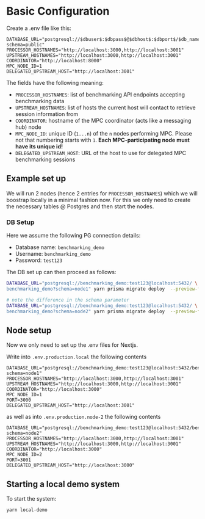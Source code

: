 # Basic Configuration

Create a .env file like this:

```
DATABASE_URL="postgresql://$dbuser$:$dbpass$@$dbhost$:$dbport$/$db_name$?schema=public"
PROCESSOR_HOSTNAMES="http://localhost:3000,http://localhost:3001"
UPSTREAM_HOSTNAMES="http://localhost:3000,http://localhost:3001"
COORDINATOR="http://localhost:8000"
MPC_NODE_ID=1
DELEGATED_UPSTREAM_HOST="http://localhost:3001"
```

The fields have the following meaning:

- `PROCESSOR_HOSTNAMES`: list of benchmarking API endpoints accepting benchmarking data
- `UPSTREAM_HOSTNAMES`: list of hosts the current host will contact to retrieve session information from
- `COORDINATOR`: hostname of the MPC coordinator (acts like a messaging hub) node
- `MPC_NODE_ID`: unique ID (`1...n`) of the `n` nodes performing MPC. Please not that numbering starts with `1`. **Each MPC-participating node must have its unique id!**
- `DELEGATED_UPSTREAM_HOST`: URL of the host to use for delegated MPC benchmarking sessions

## Example set up

We will run 2 nodes (hence 2 entries for `PROCESSOR_HOSTNAMES`) which we will boostrap locally in a minimal fashion now. For this we only need to create the necessary tables @ Postgres and then start the nodes.

### DB Setup

Here we assume the following PG connection details:

- Database name: `benchmarking_demo`
- Username: `benchmarking_demo`
- Password: `test123`

The DB set up can then proceed as follows:

```sh
DATABASE_URL="postgresql://benchmarking_demo:test123@localhost:5432/ \
benchmarking_demo?schema=node1" yarn prisma migrate deploy  --preview-feature

# note the difference in the schema parameter
DATABASE_URL="postgresql://benchmarking_demo:test123@localhost:5432/ \
benchmarking_demo?schema=node2" yarn prisma migrate deploy  --preview-feature
```

## Node setup

Now we only need to set up the .env files for Nextjs.

Write into `.env.production.local` the following contents

```
DATABASE_URL="postgresql://benchmarking_demo:test123@localhost:5432/benchmarking_demo?schema=node1"
PROCESSOR_HOSTNAMES="http://localhost:3000,http://localhost:3001"
UPSTREAM_HOSTNAMES="http://localhost:3000,http://localhost:3001"
COORDINATOR="http://localhost:3000"
MPC_NODE_ID=1
PORT=3000
DELEGATED_UPSTREAM_HOST="http://localhost:3001"
```

as well as into `.env.production.node-2` the following contents

```
DATABASE_URL="postgresql://benchmarking_demo:test123@localhost:5432/benchmarking_demo?schema=node2"
PROCESSOR_HOSTNAMES="http://localhost:3000,http://localhost:3001"
UPSTREAM_HOSTNAMES="http://localhost:3000,http://localhost:3001"
COORDINATOR="http://localhost:3000"
MPC_NODE_ID=2
PORT=3001
DELEGATED_UPSTREAM_HOST="http://localhost:3000"
```

## Starting a local demo system

To start the system:

```sh
yarn local-demo
```
